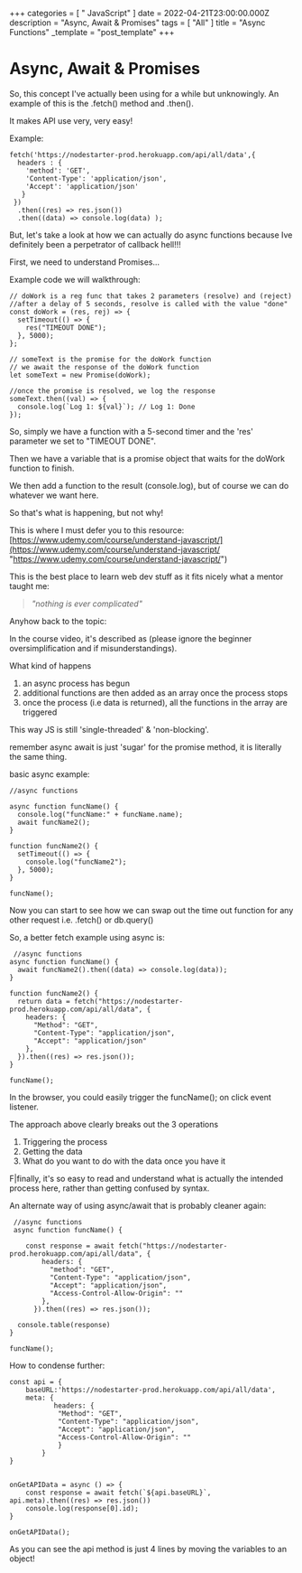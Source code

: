 +++
categories = [ " JavaScript" ]
date = 2022-04-21T23:00:00.000Z
description = "Async,  Await & Promises"
tags = [ "All" ]
title = "Async Functions"
_template = "post_template"
+++

# Async,  Await & Promises

So, this concept I've actually been using for a while but unknowingly. An example of this is the .fetch() method and .then().

It makes API use very, very easy!

Example:

    fetch('https://nodestarter-prod.herokuapp.com/api/all/data',{
      headers : { 
        'method': 'GET',
        'Content-Type': 'application/json',
        'Accept': 'application/json'
       }
     })
      .then((res) => res.json())
      .then((data) => console.log(data) );

But, let's take a look at how we can actually do async functions because Ive definitely been a perpetrator of callback hell!!!

First, we need to understand Promises...

Example code we will walkthrough:

    // doWork is a reg func that takes 2 parameters (resolve) and (reject)
    //after a delay of 5 seconds, resolve is called with the value "done"
    const doWork = (res, rej) => {
      setTimeout(() => {
        res("TIMEOUT DONE");
      }, 5000);
    };
    
    // someText is the promise for the doWork function
    // we await the response of the doWork function
    let someText = new Promise(doWork);
    
    //once the promise is resolved, we log the response
    someText.then((val) => {
      console.log(`Log 1: ${val}`); // Log 1: Done
    });

So, simply we have a function with a 5-second timer and the 'res' parameter we set to "TIMEOUT DONE".

Then we have a variable that is a promise object that waits for the doWork function to finish.

We then add a function to the result (console.log), but of course we can do whatever we want here.

So that's what is happening, but not why!

This is where I must defer you to this resource: [https://www.udemy.com/course/understand-javascript/](https://www.udemy.com/course/understand-javascript/ "https://www.udemy.com/course/understand-javascript/")

This is the best place to learn web dev stuff as it fits nicely what a mentor taught me:

> _"nothing is ever complicated"_

Anyhow back to the topic:

In the course video, it's described as (please ignore the beginner oversimplification and if misunderstandings).

What kind of happens

1. an async process has begun
2. additional functions are then added as an array once the process stops
3. once the process (i.e data is returned), all the functions in the array are triggered

This way JS is still 'single-threaded' & 'non-blocking'.

remember async await is just 'sugar' for the promise method, it is literally the same thing.

basic async example:

    //async functions
    
    async function funcName() {
      console.log("funcName:" + funcName.name);
      await funcName2();
    }
    
    function funcName2() {
      setTimeout(() => {
        console.log("funcName2");
      }, 5000);
    }
    
    funcName();

Now you can start to see how we can swap out the time out function for any other request i.e. .fetch() or db.query()

So, a better fetch example using async is:

     //async functions
    async function funcName() {
      await funcName2().then((data) => console.log(data));
    }
    
    function funcName2() {
      return data = fetch("https://nodestarter-prod.herokuapp.com/api/all/data", {
        headers: {
          "Method": "GET",
          "Content-Type": "application/json",
          "Accept": "application/json"
        },
      }).then((res) => res.json());
    }
    
    funcName();

In the browser, you could easily trigger the funcName(); on click event listener.

The approach above clearly breaks out the 3 operations

1. Triggering the process
2. Getting the data
3. What do you want to do with the data once you have it

F|finally, it's so easy to read and understand what is actually the intended process here, rather than getting confused by syntax.

An alternate way of using async/await that is probably cleaner again:

     //async functions
     async function funcName() {
      
        const response = await fetch("https://nodestarter-prod.herokuapp.com/api/all/data", {
            headers: {
              "method": "GET",
              "Content-Type": "application/json",
              "Accept": "application/json",
              "Access-Control-Allow-Origin": ""
            },
          }).then((res) => res.json());
    
      console.table(response)
    }
      
    funcName();

How to condense further:

    const api = {
        baseURL:'https://nodestarter-prod.herokuapp.com/api/all/data',
        meta: {
               headers: {
                "Method": "GET",
                "Content-Type": "application/json",
                "Accept": "application/json",
                "Access-Control-Allow-Origin": ""
                }
            }
    }
    
    
    onGetAPIData = async () => {
        const response = await fetch(`${api.baseURL}`, api.meta).then((res) => res.json())
        console.log(response[0].id);
    }
    
    onGetAPIData();

As you can see the api method is just 4 lines by moving the variables to an object! 
